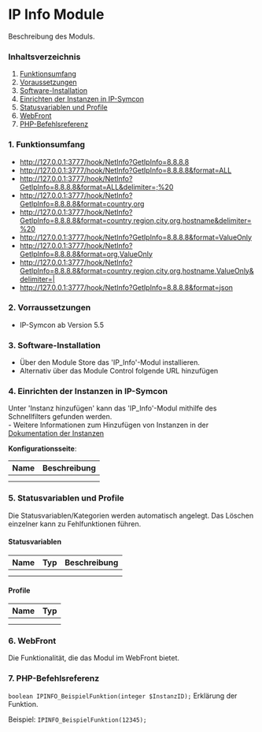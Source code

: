 # IP Info Module
Beschreibung des Moduls.

### Inhaltsverzeichnis

1. [Funktionsumfang](#1-funktionsumfang)
2. [Voraussetzungen](#2-voraussetzungen)
3. [Software-Installation](#3-software-installation)
4. [Einrichten der Instanzen in IP-Symcon](#4-einrichten-der-instanzen-in-ip-symcon)
5. [Statusvariablen und Profile](#5-statusvariablen-und-profile)
6. [WebFront](#6-webfront)
7. [PHP-Befehlsreferenz](#7-php-befehlsreferenz)

### 1. Funktionsumfang

* http://127.0.0.1:3777/hook/NetInfo?GetIpInfo=8.8.8.8
* http://127.0.0.1:3777/hook/NetInfo?GetIpInfo=8.8.8.8&format=ALL
* http://127.0.0.1:3777/hook/NetInfo?GetIpInfo=8.8.8.8&format=ALL&delimiter=;%20
* http://127.0.0.1:3777/hook/NetInfo?GetIpInfo=8.8.8.8&format=country,org
* http://127.0.0.1:3777/hook/NetInfo?GetIpInfo=8.8.8.8&format=country,region,city,org,hostname&delimiter=%20
* http://127.0.0.1:3777/hook/NetInfo?GetIpInfo=8.8.8.8&format=ValueOnly
* http://127.0.0.1:3777/hook/NetInfo?GetIpInfo=8.8.8.8&format=org,ValueOnly
* http://127.0.0.1:3777/hook/NetInfo?GetIpInfo=8.8.8.8&format=country,region,city,org,hostname,ValueOnly&delimiter=|
* http://127.0.0.1:3777/hook/NetInfo?GetIpInfo=8.8.8.8&format=json


### 2. Vorraussetzungen

- IP-Symcon ab Version 5.5

### 3. Software-Installation

* Über den Module Store das 'IP_Info'-Modul installieren.
* Alternativ über das Module Control folgende URL hinzufügen

### 4. Einrichten der Instanzen in IP-Symcon

 Unter 'Instanz hinzufügen' kann das 'IP_Info'-Modul mithilfe des Schnellfilters gefunden werden.  
	- Weitere Informationen zum Hinzufügen von Instanzen in der [Dokumentation der Instanzen](https://www.symcon.de/service/dokumentation/konzepte/instanzen/#Instanz_hinzufügen)

__Konfigurationsseite__:

Name     | Beschreibung
-------- | ------------------
         |
         |

### 5. Statusvariablen und Profile

Die Statusvariablen/Kategorien werden automatisch angelegt. Das Löschen einzelner kann zu Fehlfunktionen führen.

#### Statusvariablen

Name   | Typ     | Beschreibung
------ | ------- | ------------
       |         |
       |         |

#### Profile

Name   | Typ
------ | -------
       |
       |

### 6. WebFront

Die Funktionalität, die das Modul im WebFront bietet.

### 7. PHP-Befehlsreferenz

`boolean IPINFO_BeispielFunktion(integer $InstanzID);`
Erklärung der Funktion.

Beispiel:
`IPINFO_BeispielFunktion(12345);`